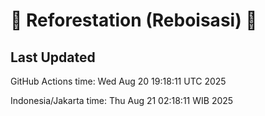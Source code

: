 
# 🌳 Reforestation (Reboisasi) 🌲

## Last Updated

GitHub Actions time: Wed Aug 20 19:18:11 UTC 2025

Indonesia/Jakarta time: Thu Aug 21 02:18:11 WIB 2025
